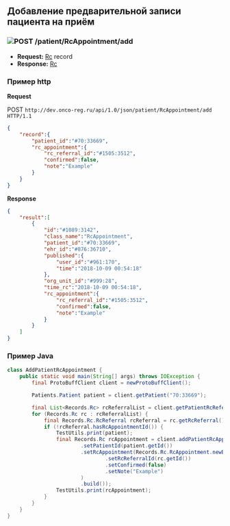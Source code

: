 ## Добавление предварительной записи пациента на приём


### ![POST](../../../../img/post.png) /patient/RcAppointment/add
* **Request:** [Rc](../../../../types/types.md#com.siams.med.api.Rc) record
* **Response:** [Rc](../../../../types/types.md#com.siams.med.api.Rc)

### Пример http

**Request**

POST `http://dev.onco-reg.ru/api/1.0/json/patient/RcAppointment/add HTTP/1.1`
```json
{
    "record":{
        "patient_id":"#70:33669",
        "rc_appointment":{
            "rc_referral_id":"#1505:3512",
            "confirmed":false,
            "note":"Example"
        }
    }
}
```

**Response**
```json
{
    "result":[
        {
            "id":"#1089:3142",
            "class_name":"RcAppointment",
            "patient_id":"#70:33669",
            "ehr_id":"#876:36710",
            "published":{
                "user_id":"#961:170",
                "time":"2018-10-09 00:54:18"
            },
            "org_unit_id":"#999:28",
            "time_rc":"2018-10-09 00:54:18",
            "rc_appointment":{
                "rc_referral_id":"#1505:3512",
                "confirmed":false,
                "note":"Example"
            }
        }
    ]
}
```


### Пример Java

```java
class AddPatientRcAppointment {
    public static void main(String[] args) throws IOException {
        final ProtoBuffClient client = newProtoBuffClient();

        Patients.Patient patient = client.getPatient("70:33669");

        final List<Records.Rc> rcReferralList = client.getPatientRcReferralRLList(patient.getId());
        for (Records.Rc rc : rcReferralList) {
            final Records.Rc.RcReferral rcReferral = rc.getRcReferral();
            if (!rcReferral.hasRcAppointmentId()) {
                TestUtils.print(patient);
                final Records.Rc rcAppointment = client.addPatientRcAppointment(Records.Rc.newBuilder()
                        .setPatientId(patient.getId())
                        .setRcAppointment(Records.Rc.RcAppointment.newBuilder()
                                .setRcReferralId(rc.getId())
                                .setConfirmed(false)
                                .setNote("Example")
                        )
                        .build());
                TestUtils.print(rcAppointment);
            }
        }
    }
}

```